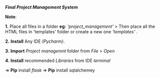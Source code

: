 
_**Final Project Management System**_

**__Note__**: 

**1.** Place all files in a folder **eg:**  _'project_management'_  > Then place all the HTML files in 'templates' folder or create a new one _'templates'_ .


**2.** **Install**  Any IDE _(Pycharm)_.


**3.** **Import** _Project managemnt_ folder from _File_ > _Open_

**4.** **Install** recommended _Libraries_ from IDE _terminal_

=>   **Pip** install _flask_
=>   **Pip** install sqlalchemey

